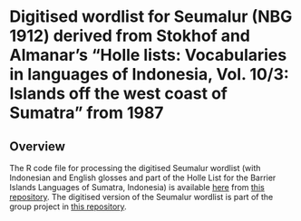 Digitised wordlist for Seumalur (NBG 1912) derived from Stokhof and
Almanar’s “Holle lists: Vocabularies in languages of Indonesia, Vol.
10/3: Islands off the west coast of Sumatra” from 1987
================

<!-- README.md is generated from README.Rmd. Please edit that file -->

## Overview

<!-- badges: start -->

<!-- badges: end -->

The R code file for processing the digitised Seumalur wordlist (with
Indonesian and English glosses and part of the Holle List for the
Barrier Islands Languages of Sumatra, Indonesia) is available
[here](https://github.com/complexico/holle-list-barrier-islands/blob/main/processing-seumalur-googlespreadsheet.R)
from [this
repository](https://github.com/complexico/holle-list-barrier-islands).
The digitised version of the Seumalur wordlist is part of the group
project in [this
repository](https://github.com/complexico/lexico-holle-list-barrier-islands).
